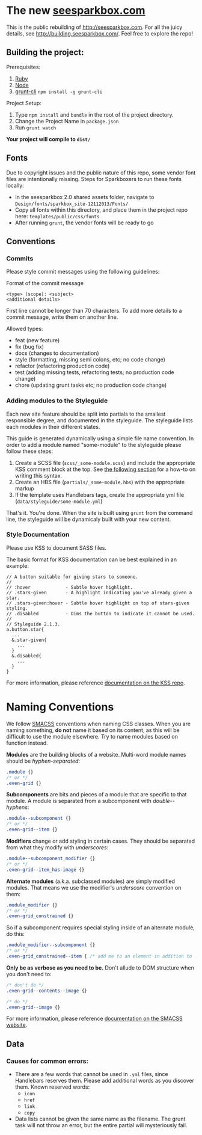 # The new [seesparkbox.com](http://seesparkbox.com)

This is the public rebuilding of <http://seesparkbox.com>. For all the juicy details, see <http://building.seesparkbox.com/>. Feel free to explore the repo!

## Building the project:

Prerequisites:

1. [Ruby](http://www.ruby-lang.org/en/downloads/)
2. [Node](http://nodejs.org/download/)
3. [grunt-cli](https://github.com/gruntjs/grunt-cli) ```npm install -g grunt-cli```

Project Setup:

1. Type ```npm install``` and ```bundle``` in the root of the project directory.
2. Change the Project Name in ```package.json```
3. Run ```grunt watch```

**Your project will compile to ```dist/```**

## Fonts

Due to copyright issues and the public nature of this repo, some vendor font files are intentionally missing. Steps for Sparkboxers to run these fonts locally:

* In the seesparkbox 2.0 shared assets folder, navigate to `Design/fonts/sparkbox_site-12112013/Fonts/`
* Copy all fonts within this directory, and place them in the project repo here: `templates/public/css/fonts`
* After running `grunt`, the vendor fonts will be ready to go

## Conventions

### Commits
Please style commit messages using the following guidelines:

Format of the commit message

```git
<type> (scope): <subject>
<additional details>
```

First line cannot be longer than 70 characters. To add more details to a commit message,
write them on another line.

Allowed types:

- feat (new feature)
- fix (bug fix)
- docs (changes to documentation)
- style (formatting, missing semi colons, etc; no code change)
- refactor (refactoring production code)
- test (adding missing tests, refactoring tests; no production code change)
- chore (updating grunt tasks etc; no production code change)

### Adding modules to the Styleguide

Each new site feature should be split into partials to the smallest responsible degree, and documented in the styleguide. The styleguide lists each modules in their different states.

This guide is generated dynamically using a simple file name convention. In order to add a module named "some-module" to the styleguide please follow these steps:

1. Create a SCSS file (`scss/_some-module.scss`) and include the appropriate KSS comment block at the top. See [the following section](#style-documentation) for a how-to on writing this syntax.
2. Create an HBS file (`partials/_some-module.hbs`) with the appropriate markup
3. If the template uses Handlebars tags, create the appropriate yml file (`data/styleguide/some-module.yml`)

That's it. You're done. When the site is built using `grunt` from the command line, the styleguide will be dynamicaly built with your new content.

### Style Documentation

Please use KSS to document SASS files.

The basic format for KSS documentation can be best explained in an example:

    // A button suitable for giving stars to someone.
    //
    // :hover             - Subtle hover highlight.
    // .stars-given       - A highlight indicating you've already given a star.
    // .stars-given:hover - Subtle hover highlight on top of stars-given styling.
    // .disabled          - Dims the button to indicate it cannot be used.
    //
    // Styleguide 2.1.3.
    a.button.star{
      ...
      &.star-given{
        ...
      }
      &.disabled{
        ...
      }
    }

For more information, please reference [documentation on the KSS repo](https://github.com/kneath/kss/blob/master/SPEC.md).

# Naming Conventions

We follow [SMACSS](http://smacss.com/) conventions when naming CSS classes.
When you are naming something, **do not** name it based on its content, as this will be difficult to
use the module elsewhere. Try to name modules based on function instead.
 
**Modules** are the building blocks of a website. Multi-word module names should be *hyphen-separated*:
```css
.module {}
/* or */
.even-grid {}
```

**Subcomponents** are bits and pieces of a module that are specific to that module. A module is separated from a subcomponent with *double--hyphens*:
```css
.module--subcomponent {}
/* or */
.even-grid--item {}
```

**Modifiers** change or add styling in certain cases. They should be separated from what they modify with *underscores*:
```css
.module--subcomponent_modifier {}
/* or */
.even-grid--item_has-image {}
```

**Alternate modules** (a.k.a. subclassed modules) are simply modified modules. That means we use the modifier's *underscore* convention on them:
```css
.module_modifier {}
/* or */
.even-grid_constrained {}
```

So if a subcomponent requires special styling inside of an alternate module, do this:
```css
.module_modifier--subcomponent {}
/* or */
.even-grid_constrained--item { /* add me to an element in addition to .even-grid--item */}
```

**Only be as verbose as you need to be.** Don't allude to DOM structure when you don't need to:
```css
/* don't do */
.even-grid--contents--image {}

/* do */
.even-grid--image {}
```

For more information, please reference [documentation on the SMACSS website](http://smacss.com/).

## Data

### Causes for common errors:

* There are a few words that cannot be used in `.yml` files, since Handlebars reserves them. Please add additional words as you discover them. Known reserved words:
    * `icon`
    * `href`
    * `link`
    * `copy`
* Data lists cannot be given the same name as the filename. The grunt task will not throw an error, but the entire partial will mysteriously fail.